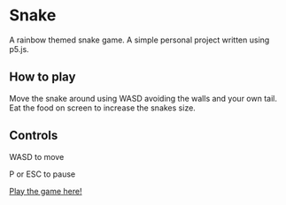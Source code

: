 # Snake
A rainbow themed snake game. A simple personal project written using p5.js.

## How to play 

Move the snake around using WASD avoiding the walls and your own tail. Eat the food on screen to increase the snakes size. 

## Controls 

WASD to move 

P or ESC to pause

[Play the game here!](https://an-ders.github.io/Snake/)
